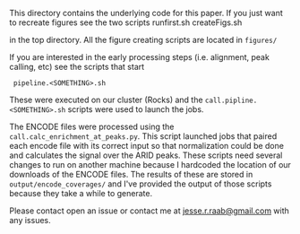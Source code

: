 This directory contains the underlying code for this paper. If you just want to recreate figures see the two scripts
    runfirst.sh
    createFigs.sh

 in the top directory. All the figure creating scripts are located in `figures/`

 If you are interested in the early processing steps (i.e. alignment, peak calling, etc) see the scripts that start 

     pipeline.<SOMETHING>.sh 

 These were executed on our cluster (Rocks) and the `call.pipline.<SOMETHING>.sh` scripts were used to launch the jobs. 


 The ENCODE files were processed using the `call.calc_enrichment_at_peaks.py`. This script launched jobs that paired each encode file with its correct input so that normalization could be done and calculates the signal over the ARID peaks. These scripts need several changes to run on another machine because I hardcoded the location of our downloads of the ENCODE files. The results of these are stored in `output/encode_coverages/` and I've provided the output of those scripts because they take a while to generate. 

 Please contact open an issue or contact me at jesse.r.raab@gmail.com with any issues. 

